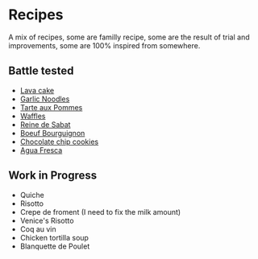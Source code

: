 # Recipes

A mix of recipes, some are familly recipe, some are the result of trial and improvements, some are 100% inspired from somewhere.

## Battle tested
- [Lava cake](https://github.com/3on/recipes/blob/master/lava-cakes.md)
- [Garlic Noodles](https://github.com/3on/recipes/blob/master/garlic-noodles.md)
- [Tarte aux Pommes](https://github.com/3on/recipes/blob/master/tarte-aux-pommes.md)
- [Waffles](https://github.com/3on/recipes/blob/master/waffles.md)
- [Reine de Sabat](https://github.com/3on/recipes/blob/master/reine-de-saba.md)
- [Boeuf Bourguignon](https://github.com/3on/recipes/blob/master/boeuf-bourguignon.md)
- [Chocolate chip cookies](https://github.com/3on/recipes/blob/master/cookies.md)
- [Agua Fresca](https://github.com/3on/recipes/blob/master/agua-fresca.md)

## Work in Progress
- Quiche
- Risotto
- Crepe de froment (I need to fix the milk amount)
- Venice's Risotto
- Coq au vin
- Chicken tortilla soup
- Blanquette de Poulet
